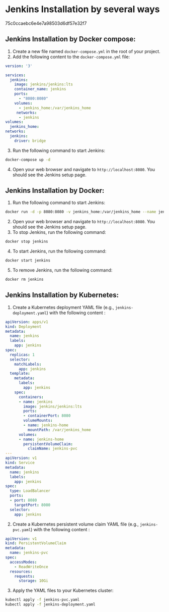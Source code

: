 # Jenkins Installation by several ways
75c0ccaebc6e4e7a98503d6df57e32f7
## Jenkins Installation by Docker compose:
1. Create a new file named `docker-compose.yml` in the root of your project.
2. Add the following content to the `docker-compose.yml` file:

```yaml
version: '3'

services:
  jenkins:
    image: jenkins/jenkins:lts
    container_name: jenkins
    ports:
      - "8080:8080"
    volumes:
      - jenkins_home:/var/jenkins_home
     networks:
      - jenkins
volumes:
  jenkins_home:
networks:
  jenkins:
    driver: bridge
```

3. Run the following command to start Jenkins:

```bash
docker-compose up -d
```

4. Open your web browser and navigate to `http://localhost:8080`. You should see the Jenkins setup page.

## Jenkins Installation by Docker:
1. Run the following command to start Jenkins:

```bash
docker run -d -p 8080:8080 -v jenkins_home:/var/jenkins_home --name jenkins jenkins/jenkins:lts
```

2. Open your web browser and navigate to `http://localhost:8080`. You should see the Jenkins setup page.
3. To stop Jenkins, run the following command:

```bash
docker stop jenkins
```

4. To start Jenkins, run the following command:

```bash
docker start jenkins
```

5. To remove Jenkins, run the following command:

```bash
docker rm jenkins
```

## Jenkins Installation by Kubernetes:
1. Create a Kubernetes deployment YAML file (e.g., `jenkins-deployment.yaml`) with the following content :
```yaml
apiVersion: apps/v1
kind: Deployment
metadata:
  name: jenkins
  labels:
    app: jenkins
spec:
  replicas: 1
  selector:
    matchLabels:
      app: jenkins
  template:
    metadata:
      labels:
        app: jenkins
    spec:
      containers:
      - name: jenkins
        image: jenkins/jenkins:lts
        ports:
        - containerPort: 8080
        volumeMounts:
        - name: jenkins-home
          mountPath: /var/jenkins_home
      volumes:
      - name: jenkins-home
        persistentVolumeClaim:
          claimName: jenkins-pvc
---
apiVersion: v1
kind: Service
metadata:
  name: jenkins
  labels:
    app: jenkins
spec:
  type: LoadBalancer
  ports:
  - port: 8080
    targetPort: 8080
  selector:
    app: jenkins
```
2. Create a Kubernetes persistent volume claim YAML file (e.g., `jenkins-pvc.yaml`) with the following content :
```yaml
apiVersion: v1
kind: PersistentVolumeClaim
metadata:
  name: jenkins-pvc
spec:
  accessModes:
    - ReadWriteOnce
  resources:
    requests:
      storage: 10Gi
```
3. Apply the YAML files to your Kubernetes cluster:
```bash
kubectl apply -f jenkins-pvc.yaml
kubectl apply -f jenkins-deployment.yaml

```





